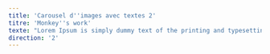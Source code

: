 ```yaml
---
title: 'Carousel d''images avec textes 2'
titre: 'Monkey''s work'
texte: "Lorem Ipsum is simply dummy text of the printing and typesetting industry. Lorem Ipsum has been the industry's standard dummy text ever since the 1500s, when an unknown printer took a galley of type and scrambled it to make a type specimen book.\r\n<br />Lorem Ipsum is simply dummy text of the printing and typesetting industry. Lorem Ipsum has been the industry's standard dummy text ever since the 1500s, when an unknown printer took a galley."
direction: '2'
---
```


